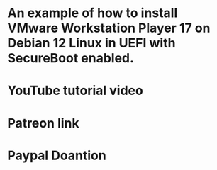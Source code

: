 # An example of how to install VMware Workstation Player 17 on Debian 12 Linux in UEFI with SecureBoot enabled.

# YouTube tutorial video
# Patreon link
# Paypal Doantion
